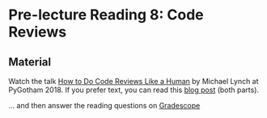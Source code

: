 # Pre-lecture Reading 8: Code Reviews

## Material

Watch the talk [How to Do Code Reviews Like a Human](https://youtu.be/0t4_MfHgb_A?si=nivtun2Xm10AvtNw) by Michael Lynch at PyGotham 2018. If you prefer text, you can read this [blog post](https://mtlynch.io/human-code-reviews-1/) (both parts).


… and then answer the reading questions on [Gradescope](https://www.gradescope.com/courses/1096661/assignments/6569766)

